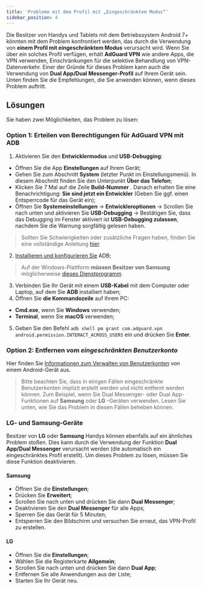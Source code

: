 ```yaml
---
title: 'Probleme mit dem Profil mit „Eingeschränktem Modus“'
sidebar_position: 4
---
```


Die Besitzer von Handys und Tablets mit dem Betriebssystem Android 7+ könnten mit dem Problem konfrontiert werden, das durch die Verwendung von **einem Profil mit eingeschränktem Modus** verursacht wird. Wenn Sie über ein solches Profil verfügen, erhält **AdGuard VPN** wie andere Apps, die VPN verwenden, Einschränkungen für die selektive Behandlung von VPN-Datenverkehr. Einer der Gründe für dieses Problem kann auch die Verwendung von **Dual App/Dual Messenger-Profil** auf Ihrem Gerät sein. Unten finden Sie die Empfehlungen, die Sie anwenden können, wenn dieses Problem auftritt.

## Lösungen

Sie haben zwei Möglichkeiten, das Problem zu lösen:

### Option 1: Erteilen von Berechtigungen für AdGuard VPN mit ADB

1. Aktivieren Sie den **Entwicklermodus** und **USB-Debugging**:
- Öffnen Sie die App **Einstellungen** auf Ihrem Gerät;
- Gehen Sie zum Abschnitt **System** (letzter Punkt im Einstellungsmenü). In diesem Abschnitt finden Sie den Unterpunkt **Über das Telefon**;
- Klicken Sie 7 Mal auf die Zeile **Build-Nummer** . Danach erhalten Sie eine Benachrichtigung: **Sie sind jetzt ein Entwickler** (Geben Sie ggf. einen Entsperrcode für das Gerät ein);
- Öffnen Sie **Systemeinstellungen** → **Entwickleroptionen** → Scrollen Sie nach unten und aktivieren Sie **USB-Debugging** → Bestätigen Sie, dass das Debugging im Fenster aktiviert ist **USB-Debugging zulassen**, nachdem Sie die Warnung sorgfältig gelesen haben.

> Sollten Sie Schwierigkeiten oder zusätzliche Fragen haben, finden Sie eine vollständige Anleitung [hier](https://developer.android.com/studio/debug/dev-options).

2. [Installieren und konfigurieren Sie](https://www.xda-developers.com/install-adb-windows-macos-linux/) ADB;
> Auf der Windows-Plattform **müssen Besitzer von Samsung** möglicherweise [dieses Dienstprogramm](https://developer.samsung.com/mobile/android-usb-driver.html).

3. Verbinden Sie Ihr Gerät mit einem **USB-Kabel** mit dem Computer oder Laptop, auf dem Sie **ADB** installiert haben;
4. Öffnen Sie **die Kommandozeile** auf Ihrem PC:
- **Cmd.exe**, wenn Sie **Windows** verwenden;
- **Terminal**, wenn Sie **macOS** verwenden;
5. Geben Sie den Befehl `adb shell pm grant com.adguard.vpn android.permission.INTERACT_ACROSS_USERS` ein und drücken Sie **Enter**.

### Option 2: Entfernen vom *eingeschränkten Benutzerkonto*

Hier finden Sie [Informationen zum Verwalten von Benutzerkonten](https://support.google.com/a/answer/6223444?hl=en) von einem Android-Gerät aus.

> Bitte beachten Sie, dass in einigen Fällen eingeschränkte Benutzerkonten implizit erstellt werden und nicht entfernt werden können. Zum Beispiel, wenn Sie Dual Messenger- oder Dual App-Funktionen auf **Samsung** oder **LG** -Geräten verwenden. Lesen Sie unten, wie Sie das Problem in diesen Fällen beheben können.

### LG- und Samsung-Geräte

Besitzer von **LG** oder **Samsung** Handys können ebenfalls auf ein ähnliches Problem stoßen. Dies kann durch die Verwendung der Funktion **Dual App/Dual Messenger** verursacht werden (die automatisch ein eingeschränktes Profil erstellt). Um dieses Problem zu lösen, müssen Sie diese Funktion deaktivieren.

#### Samsung

- Öffnen Sie die **Einstellungen**;
- Drücken Sie **Erweitert**;
- Scrollen Sie nach unten und drücken Sie dann **Dual Messenger**;
- Deaktivieren Sie den **Dual Messenger** für alle Apps;
- Sperren Sie das Gerät für 5 Minuten;
- Entsperren Sie den Bildschirm und versuchen Sie erneut, das VPN-Profil zu erstellen.

#### LG

- Öffnen Sie die **Einstellungen**;
- Wählen Sie die Registerkarte **Allgemein**;
- Scrollen Sie nach unten und drücken Sie dann **Dual App**;
- Entfernen Sie alle Anwendungen aus der Liste;
- Starten Sie Ihr Gerät neu.